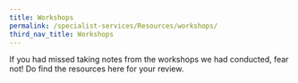 ```yaml
---
title: Workshops
permalink: /specialist-services/Resources/workshops/
third_nav_title: Workshops
---
```



If you had missed taking notes from the workshops we had conducted, fear not! Do find the resources here for your review.
